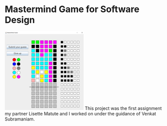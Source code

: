 # Mastermind Game for Software Design 
<img src="img/game.PNG" width=250 height=250/>
This project was the first assignment my partner Lisette Matute and I worked on under the guidance of Venkat Subramaniam. 

